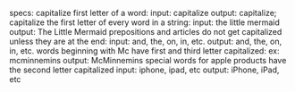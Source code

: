 specs:
capitalize first letter of a word:
  input: capitalize
  output: capitalize;
capitalize the first letter of every word in a string:
  input: the little mermaid
  output: The Little Mermaid
prepositions and articles do not get capitalized unless they are at the end:
  input: and, the, on, in, etc.
  output: and, the, on, in, etc.
words beginning with Mc have first and third letter capitalized:
  ex: mcminnemins
  output: McMinnemins
special words for apple products have the second letter capitalized
  input: iphone, ipad, etc
  output: iPhone, iPad, etc
